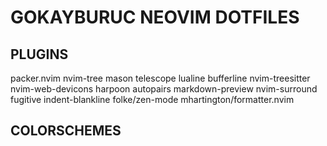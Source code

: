# GOKAYBURUC NEOVIM DOTFILES 

## PLUGINS

packer.nvim 
nvim-tree
mason
telescope 
lualine 
bufferline 
nvim-treesitter 
nvim-web-devicons 
harpoon 
autopairs
markdown-preview 
nvim-surround 
fugitive 
indent-blankline
folke/zen-mode 
mhartington/formatter.nvim


## COLORSCHEMES 

